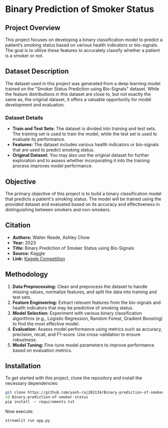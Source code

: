 # Binary Prediction of Smoker Status

## Project Overview

This project focuses on developing a binary classification model to predict a patient’s smoking status based on various health indicators or bio-signals. The goal is to utilize these features to accurately classify whether a patient is a smoker or not.

## Dataset Description

The dataset used in this project was generated from a deep learning model trained on the "Smoker Status Prediction using Bio-Signals" dataset. While the feature distributions in this dataset are close to, but not exactly the same as, the original dataset, it offers a valuable opportunity for model development and evaluation.

### Dataset Details

- **Train and Test Sets:** The dataset is divided into training and test sets. The training set is used to train the model, while the test set is used to evaluate its performance.
- **Features:** The dataset includes various health indicators or bio-signals that are used to predict smoking status.
- **Original Dataset:** You may also use the original dataset for further exploration and to assess whether incorporating it into the training process improves model performance.

## Objective

The primary objective of this project is to build a binary classification model that predicts a patient's smoking status. The model will be trained using the provided dataset and evaluated based on its accuracy and effectiveness in distinguishing between smokers and non-smokers.

## Citation

- **Authors:** Walter Reade, Ashley Chow
- **Year:** 2023
- **Title:** Binary Prediction of Smoker Status using Bio-Signals
- **Source:** Kaggle
- **Link:** [Kaggle Competition](https://kaggle.com/competitions/playground-series-s3e24)

## Methodology

1. **Data Preprocessing:** Clean and preprocess the dataset to handle missing values, normalize features, and split the data into training and test sets.
2. **Feature Engineering:** Extract relevant features from the bio-signals and health indicators that may be predictive of smoking status.
3. **Model Selection:** Experiment with various binary classification algorithms (e.g., Logistic Regression, Random Forest, Gradient Boosting) to find the most effective model.
4. **Evaluation:** Assess model performance using metrics such as accuracy, precision, recall, and F1-score. Use cross-validation to ensure robustness.
5. **Model Tuning:** Fine-tune model parameters to improve performance based on evaluation metrics.

## Installation

To get started with this project, clone the repository and install the necessary dependencies:

```bash
git clone https://github.com/yash-raj202134/Binary-prediction-of-smoker-status.git
cd Binary-prediction-of-smoker-status
pip install -r requirements.txt
```
Now execute:
```bash
streamlit run app.py
```
